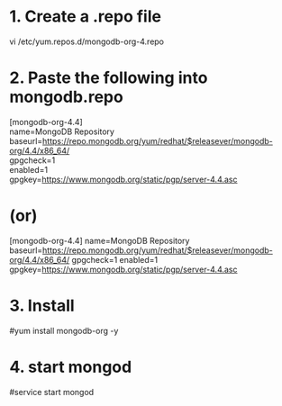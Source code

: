 # 1. Create a .repo file 
vi /etc/yum.repos.d/mongodb-org-4.repo  

# 2. Paste the following into mongodb.repo
[mongodb-org-4.4]  
name=MongoDB Repository  
baseurl=https://repo.mongodb.org/yum/redhat/$releasever/mongodb-org/4.4/x86_64/  
gpgcheck=1  
enabled=1    
gpgkey=https://www.mongodb.org/static/pgp/server-4.4.asc   
#                (or)  
[mongodb-org-4.4]
name=MongoDB Repository
baseurl=https://repo.mongodb.org/yum/redhat/$releasever/mongodb-org/4.4/x86_64/
gpgcheck=1
enabled=1
gpgkey=https://www.mongodb.org/static/pgp/server-4.4.asc

# 3. Install 
#yum install mongodb-org -y

# 4. start mongod
#service start mongod
